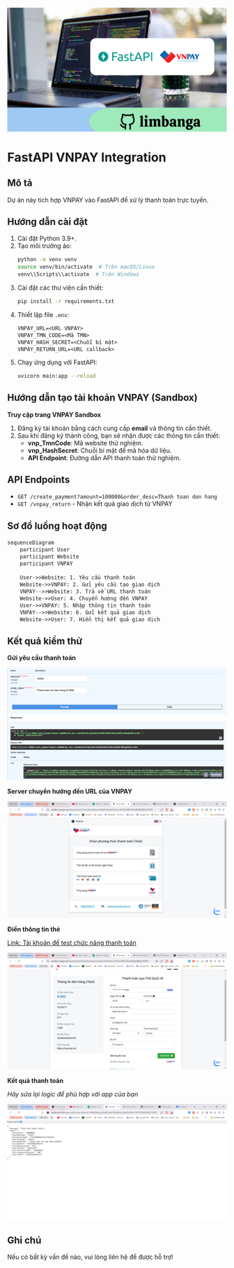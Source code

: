 ![banner](images/banner.png)

# FastAPI VNPAY Integration

## Mô tả
Dự án này tích hợp VNPAY vào FastAPI để xử lý thanh toán trực tuyến.

## Hướng dẫn cài đặt
1. Cài đặt Python 3.9+.
2. Tạo môi trường ảo:
   ```sh
   python -m venv venv
   source venv/bin/activate  # Trên macOS/Linux
   venv\\Scripts\\activate  # Trên Windows
   ```
3. Cài đặt các thư viện cần thiết:
   ```sh
   pip install -r requirements.txt
   ```
4. Thiết lập file `.env`:
   ```env
   VNPAY_URL=<URL VNPAY>
   VNPAY_TMN_CODE=<Mã TMN>
   VNPAY_HASH_SECRET=<Chuỗi bí mật>
   VNPAY_RETURN_URL=<URL callback>
   ```
5. Chạy ứng dụng với FastAPI:
   ```sh
   uvicorn main:app --reload
   ```

## Hướng dẫn tạo tài khoản VNPAY (Sandbox)

**Truy cập trang VNPAY Sandbox**

1. Đăng ký tài khoản bằng cách cung cấp **email** và thông tin cần thiết.
2. Sau khi đăng ký thành công, bạn sẽ nhận được các thông tin cần thiết:
   - **vnp_TmnCode**: Mã website thử nghiệm.
   - **vnp_HashSecret**: Chuỗi bí mật để mã hóa dữ liệu.
   - **API Endpoint**: Đường dẫn API thanh toán thử nghiệm.

## API Endpoints
- `GET /create_payment?amount=100000&order_desc=Thanh toan don hang`
- `GET /vnpay_return` - Nhận kết quả giao dịch từ VNPAY

## Sơ đồ luồng hoạt động
```mermaid
sequenceDiagram
    participant User
    participant Website
    participant VNPAY
    
    User->>Website: 1. Yêu cầu thanh toán
    Website->>VNPAY: 2. Gửi yêu cầu tạo giao dịch
    VNPAY-->>Website: 3. Trả về URL thanh toán
    Website->>User: 4. Chuyển hướng đến VNPAY
    User->>VNPAY: 5. Nhập thông tin thanh toán
    VNPAY-->>Website: 6. Gửi kết quả giao dịch
    Website->>User: 7. Hiển thị kết quả giao dịch
```

## Kết quả kiểm thử

**Gửi yêu cầu thanh toán**

![create_payment_url_endpoint](images/previews/create_payment_url_endpoint.png)

**Server chuyển hướng đến URL của VNPAY**

![VNPAY_payment_url](images/previews/VNPAY_payment_url.png)

**Điền thông tin thẻ**

[Link: Tài khoản để test chức năng thanh toán](https://sandbox.vnpayment.vn/apis/vnpay-demo/)

![VNPAY_form](images/previews/VNPAY_form.png)

**Kết quả thanh toán**

*Hãy sửa lại logic để phù hợp với app của bạn*

![vnpay_return_result](images/previews/vnpay_return_result.png)

## Ghi chú
Nếu có bất kỳ vấn đề nào, vui lòng liên hệ để được hỗ trợ!

